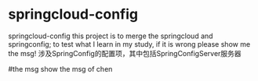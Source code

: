 # springcloud-config
springcloud-config this project is to merge the springcloud and springconfig; to test what I learn in my study, if it is wrong please show me the msg! 涉及SpringConfig的配置项，其中包括SpringConfigServer服务器

#the msg
show the msg of chen
